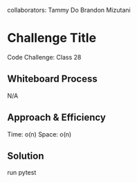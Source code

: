 collaborators:
Tammy Do
Brandon Mizutani


# Challenge Title
Code Challenge: Class 28

## Whiteboard Process
N/A

## Approach & Efficiency
Time: o(n)
Space: o(n)

## Solution
run pytest
